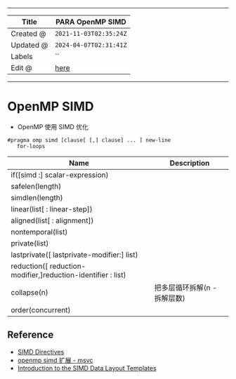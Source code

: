 -----

| Title     | PARA OpenMP SIMD                                  |
| --------- | ------------------------------------------------- |
| Created @ | `2021-11-03T02:35:24Z`                            |
| Updated @ | `2024-04-07T02:31:41Z`                            |
| Labels    | \`\`                                              |
| Edit @    | [here](https://github.com/junxnone/opt/issues/25) |

-----

# OpenMP SIMD

  - OpenMP 使用 SIMD 优化

<!-- end list -->

    #pragma omp simd [clause[ [,] clause] ... ] new-line 
       for-loops

| Name                                                           | Description       |
| -------------------------------------------------------------- | ----------------- |
| if(\[simd :\] scalar-expression)                               |                   |
| safelen(length)                                                |                   |
| simdlen(length)                                                |                   |
| linear(list\[ : linear-step\])                                 |                   |
| aligned(list\[ : alignment\])                                  |                   |
| nontemporal(list)                                              |                   |
| private(list)                                                  |                   |
| lastprivate(\[ lastprivate-modifier:\] list)                   |                   |
| reduction(\[ reduction-modifier,\]reduction-identifier : list) |                   |
| collapse(n)                                                    | 把多层循环拆解(n - 拆解层数) |
| order(concurrent)                                              |                   |

## Reference

  - [SIMD
    Directives](https://www.openmp.org/spec-html/5.0/openmpsu42.html)
  - [openmp simd 扩展 -
    msvc](https://docs.microsoft.com/zh-cn/cpp/parallel/openmp/openmp-simd?view=msvc-160)
  - [Introduction to the SIMD Data Layout
    Templates](https://www.intel.com/content/www/us/en/develop/documentation/cpp-compiler-developer-guide-and-reference/top/compiler-reference/libraries/introduction-to-the-simd-data-layout-templates.html)
